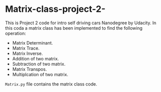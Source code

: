 # Matrix-class-project-2-
This is Project 2 code for intro self driving cars Nanodegree by Udacity. 
In this coda a matrix class has been implemented to find the following operation:
- Matrix Determinant.
- Matrix Trace.
- Matrix Inverse.
- Addition of two matrix.
- Subtraction of two matrix.
- Matrix Transpos.
- Multiplcation of two matrix.
 
`Matrix.py` file contains the matrix class code.

